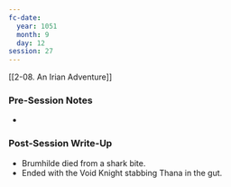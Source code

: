 ```yaml
---
fc-date:
  year: 1051
  month: 9
  day: 12
session: 27
---
```

 [[2-08. An Irian Adventure]]

### Pre-Session Notes

* 

### Post-Session Write-Up

- Brumhilde died from a shark bite.
- Ended with the Void Knight stabbing Thana in the gut.

